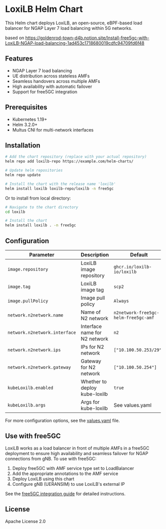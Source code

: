 # LoxiLB Helm Chart

This Helm chart deploys LoxiLB, an open-source, eBPF-based load balancer for NGAP Layer 7 load balancing within 5G networks.

based on https://goldenrod-town-d4b.notion.site/Install-free5gc-with-LoxiLB-NGAP-load-balancing-1ad453c1718680019cdfc94709fd6f48
## Features

- NGAP Layer 7 load balancing
- UE distribution across stateless AMFs
- Seamless handovers across multiple AMFs
- High availability with automatic failover
- Support for free5GC integration

## Prerequisites

- Kubernetes 1.19+
- Helm 3.2.0+
- Multus CNI for multi-network interfaces

## Installation

```bash
# Add the chart repository (replace with your actual repository)
helm repo add loxilb-repo https://example.com/helm-charts/

# Update helm repositories
helm repo update

# Install the chart with the release name 'loxilb'
helm install loxilb loxilb-repo/loxilb -n free5gc
```

Or to install from local directory:

```bash
# Navigate to the chart directory
cd loxilb

# Install the chart
helm install loxilb . -n free5gc
```

## Configuration

| Parameter | Description | Default |
|-----------|-------------|---------|
| `image.repository` | LoxiLB image repository | `ghcr.io/loxilb-io/loxilb` |
| `image.tag` | LoxiLB image tag | `scp2` |
| `image.pullPolicy` | Image pull policy | `Always` |
| `network.n2network.name` | Name of N2 network | `n2network-free5gc-helm-free5gc-amf` |
| `network.n2network.interface` | Interface name for N2 network | `n2` |
| `network.n2network.ips` | IPs for N2 network | `["10.100.50.253/29"]` |
| `network.n2network.gateway` | Gateway for N2 network | `["10.100.50.254"]` |
| `kubeLoxilb.enabled` | Whether to deploy kube-loxilb | `true` |
| `kubeLoxilb.args` | Args for kube-loxilb | See values.yaml |

For more configuration options, see the [values.yaml](values.yaml) file.

## Use with free5GC

LoxiLB works as a load balancer in front of multiple AMFs in a free5GC deployment to ensure high availability and seamless failover for NGAP connections from gNB. To use with free5GC:

1. Deploy free5GC with AMF service type set to LoadBalancer
2. Add the appropriate annotations to the AMF service
3. Deploy LoxiLB using this chart
4. Configure gNB (UERANSIM) to use LoxiLB's external IP

See the [free5GC integration guide](https://www.loxilb.io/post/ngap-load-balancing-with-loxilb) for detailed instructions.

## License

Apache License 2.0
